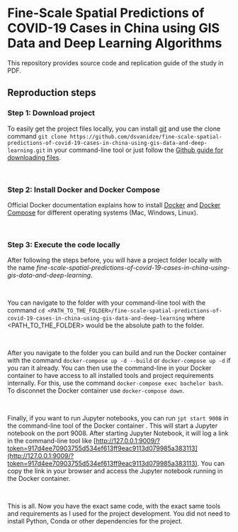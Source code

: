 # Fine-Scale Spatial Predictions of COVID-19 Cases in China using GIS Data and Deep Learning Algorithms

This repository provides source code and replication guide of the study in PDF.


## Reproduction steps

### Step 1: Download project
To easily get the project files locally, you can install [git](https://git-scm.com/book/en/v2/Getting-Started-Installing-Git) and use the clone command `git clone https://github.com/dsvanidze/fine-scale-spatial-predictions-of-covid-19-cases-in-china-using-gis-data-and-deep-learning.git` in your command-line tool or just follow the [Github guide for downloading files](https://docs.github.com/en/enterprise/2.13/user/articles/cloning-a-repository).

<br>

### Step 2: Install Docker and Docker Compose
Official Docker documentation explains how to install [Docker](https://docs.docker.com/engine/install/) and [Docker Compose](https://docs.docker.com/compose/install/) for different operating systems (Mac, Windows, Linux).

<br>

### Step 3: Execute the code locally
After following the steps before, you will have a project folder locally with the name *fine-scale-spatial-predictions-of-covid-19-cases-in-china-using-gis-data-and-deep-learning*. 

<br>
 
You can navigate to the folder with your command-line tool with the command `cd <PATH_TO_THE_FOLDER>/fine-scale-spatial-predictions-of-covid-19-cases-in-china-using-gis-data-and-deep-learning` where <PATH_TO_THE_FOLDER> would be the absolute path to the folder.

<br>

After you  navigate to  the folder you can build and run the Docker container with the command 
`docker-compose up -d --build` or `docker-compose up -d` if you ran it already. You can then use the command-line in your Docker container to have access to all installed tools and project requirements internally. For this, use the command `docker-compose exec bachelor bash`. To disconnet the Docker container use `docker-compose down`.

<br>

Finally, if you want to run Jupyter notebooks, you can run `jpt start 9008` in the command-line tool of the Docker container . This will start a Jupyter notebook on the port 9008. After starting Jupyter Notebook, it will log a link in the command-line tool like [http://127.0.0.1:9009/?token=917d4ee70903755d534ef613ff9eac9113d079985a383113](http://127.0.0.1:9009/?token=917d4ee70903755d534ef613ff9eac9113d079985a383113). You can copy the link in your browser and access the Jupyter notebook running in the Docker container.

<br>

This is all. Now you have the exact same code, with the exact same tools and requirements as I used for the project development. You did not need to install Python, Conda or other dependencies for the project.